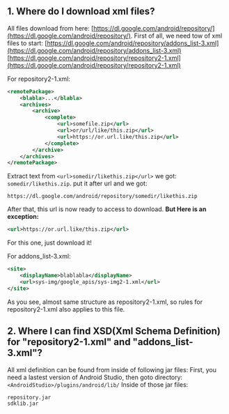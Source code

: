 ## 1. Where do I download xml files?
All files download from here: [https://dl.google.com/android/repository/](https://dl.google.com/android/repository/).
First of all, we need tow of xml files to start:
[https://dl.google.com/android/repository/addons_list-3.xml](https://dl.google.com/android/repository/addons_list-3.xml)
[https://dl.google.com/android/repository/repository2-1.xml](https://dl.google.com/android/repository/repository2-1.xml)

For repository2-1.xml:
```xml
<remotePackage>
	<blabla>...</blabla>
	<archives>
		<archive>
			<complete>
				<url>somefile.zip</url>
				<url>or/url/like/this.zip</url>
				<url>https://or.url.like/this.zip</url>
			</complete>
		</archive>
	</archives>
</remotePackage>
```
Extract text from `<url>somedir/likethis.zip</url>` we got: `somedir/likethis.zip`. put it after url and we got:
```
https://dl.google.com/android/repository/somedir/likethis.zip
```
After that, this url is now ready to access to download.
**But Here is an exception:**
```xml
<url>https://or.url.like/this.zip</url>
```
For this one, just download it!

For addons_list-3.xml:
```xml
<site>
	<displayName>blablabla</displayName>
	<url>sys-img/google_apis/sys-img2-1.xml</url>
</site>
```
As you see, almost same structure as repository2-1.xml, so rules for repository2-1.xml also applies to this file.

## 2. Where I can find XSD(Xml Schema Definition) for "repository2-1.xml" and "addons_list-3.xml"?
All xml definition can be found from inside of following jar files:
First, you need a lastest version of Android Studio, then goto directory:
`<AndroidStudio>/plugins/android/lib/`
Inside of those jar files:
```
repository.jar
sdklib.jar
```
